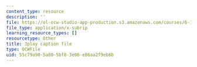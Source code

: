 ```yaml
---
content_type: resource
description: ''
file: https://ol-ocw-studio-app-production.s3.amazonaws.com/courses/6-189-multicore-programming-primer-january-iap-2007/55c79a905a805bf83e06e86aa2f9eb6b_V1BIvbUlhgU.srt
file_type: application/x-subrip
learning_resource_types: []
resourcetype: Other
title: 3play caption file
type: OCWFile
uid: 55c79a90-5a80-5bf8-3e06-e86aa2f9eb6b
---
```

